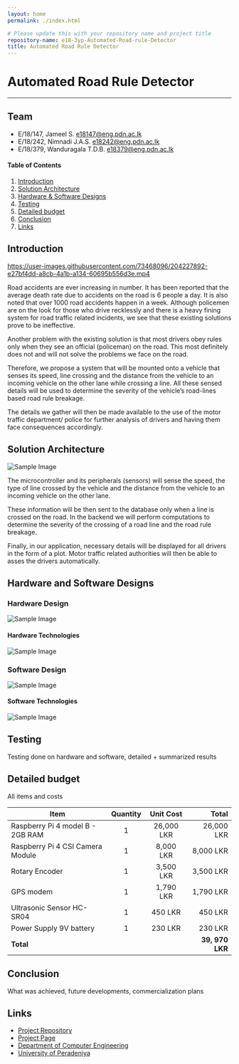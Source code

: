 ```yaml
---
layout: home
permalink: ./index.html

# Please update this with your repository name and project title
repository-name: e18-3yp-Automated-Road-rule-Detector
title: Automated Road Rule Detector
---
```


[comment]: # "This is the standard layout for the project, but you can clean this and use your own template"

# Automated Road Rule Detector

---

## Team
-  E/18/147, Jameel S. [e18147@eng.pdn.ac.lk](mailto:name@email.com)
-  E/18/242, Nimnadi J.A.S. [e18242@eng.pdn.ac.lk](mailto:name@email.com)
-  E/18/379, Wanduragala T.D.B. [e18379@eng.pdn.ac.lk](mailto:name@email.com)

<!-- Image (photo/drawing of the final hardware) should be here -->

<!-- This is a sample image, to show how to add images to your page. To learn more options, please refer [this](https://projects.ce.pdn.ac.lk/docs/faq/how-to-add-an-image/) -->

<!-- ![Sample Image](./images/sample.png) -->

#### Table of Contents
1. [Introduction](#introduction)
2. [Solution Architecture](#solution-architecture )
3. [Hardware & Software Designs](#hardware-and-software-designs)
4. [Testing](#testing)
5. [Detailed budget](#detailed-budget)
6. [Conclusion](#conclusion)
7. [Links](#links)

## Introduction

https://user-images.githubusercontent.com/73468096/204227892-e27bf4dd-a8cb-4a1b-a134-60695b556d3e.mp4



Road accidents are ever increasing in number. It has been reported that the average death rate due to accidents on the road is 6 people a day. It is also noted that over 1000 road accidents happen in a week. Although policemen are on the look for those who drive recklessly and there is a heavy fining system for road traffic related incidents, we see that these existing solutions prove to be ineffective. 

Another problem with the existing solution is that most drivers obey rules only when they see an official (policeman) on the road. This most definitely does not and will not solve the problems we face on the road.

Therefore, we propose a system that will be mounted onto a vehicle that senses its speed, line crossing and the distance from the vehicle to an incoming vehicle on the other lane while crossing a line. All these sensed details will be used to determine the severity of the vehicle’s road-lines based road rule breakage.

The details we gather will then be made available to the use of the motor traffic department/ police for further analysis of drivers and having them face consequences accordingly. 

## Solution Architecture

![Sample Image](./images/solution.png)

The microcontroller and its peripherals (sensors) will sense the speed, the type of line crossed by the vehicle and the distance from the vehicle to an incoming vehicle on the other lane. 

These information will be then sent to the database only when a line is crossed on the road. In the backend we will perform computations to determine the severity of the crossing of a road line and the road rule breakage.

Finally, in our application, necessary details will be displayed for all drivers in the form of a plot. Motor traffic related authorities will then be able to asses the drivers automatically.

## Hardware and Software Designs

### Hardware Design

![Sample Image](./images/hardwareDesign.png)

#### Hardware Technologies

![Sample Image](./images/hardwareTech.png)

### Software Design

![Sample Image](./images/softwareDesign.png)

#### Software Technologies

![Sample Image](./images/softwareTech.png)


## Testing

Testing done on hardware and software, detailed + summarized results

## Detailed budget

All items and costs

| Item          | Quantity  | Unit Cost  | Total  |
| ------------- |:---------:|:----------:|-------:|
| Raspberry Pi 4 model B - 2GB RAM   | 1         | 26,000 LKR     | 26,000 LKR |
| Raspberry Pi 4 CSI Camera Module   | 1         | 8,000 LKR     | 8,000 LKR |
| Rotary Encoder   | 1         | 3,500 LKR     | 3,500 LKR |
| GPS modem   | 1         | 1,790 LKR     | 1,790 LKR |
| Ultrasonic Sensor HC-SR04   | 1         | 450 LKR     | 450 LKR |
| Power Supply 9V battery  | 1         | 230 LKR     | 230 LKR |
| **Total** |          |      | **39, 970 LKR** |

## Conclusion

What was achieved, future developments, commercialization plans

## Links

- [Project Repository](https://github.com/cepdnaclk/e18-3yp-Automated-Road-Rule-Detector)
- [Project Page](https://cepdnaclk.github.io/e18-3yp-Automated-Road-Rule-Detector)
- [Department of Computer Engineering](http://www.ce.pdn.ac.lk/)
- [University of Peradeniya](https://eng.pdn.ac.lk/)

[//]: # (Please refer this to learn more about Markdown syntax)
[//]: # (https://github.com/adam-p/markdown-here/wiki/Markdown-Cheatsheet)
